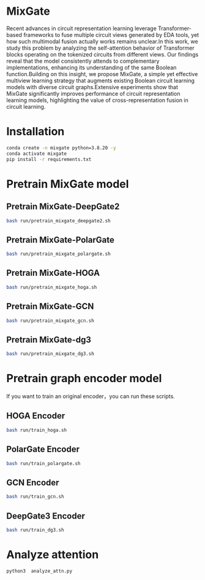 # MixGate
Recent advances in circuit representation learning leverage Transformer-based frameworks to fuse multiple circuit views generated by EDA tools, yet how such multimodal fusion actually works remains unclear.In this work, we study this problem by analyzing the self-attention behavior of Transformer blocks operating on the tokenized circuits from different views. Our findings reveal that the model consistently attends to complementary implementations, enhancing its understanding of the same Boolean function.Building on this insight, we propose MixGate, a simple yet effective multiview learning strategy that augments existing Boolean circuit learning models with diverse circuit graphs.Extensive experiments show that MixGate significantly improves performance of circuit representation learning models, highlighting the value of cross-representation fusion in circuit learning.

# Installation 

```bash
conda create -n mixgate python=3.8.20 -y
conda activate mixgate
pip install -r requirements.txt
```
# Pretrain MixGate model
## Pretrain MixGate-DeepGate2
```bash
bash run/pretrain_mixgate_deepgate2.sh
```
## Pretrain MixGate-PolarGate
```bash
bash run/pretrain_mixgate_polargate.sh
```
## Pretrain MixGate-HOGA
```bash
bash run/pretrain_mixgate_hoga.sh
```
## Pretrain MixGate-GCN
```bash
bash run/pretrain_mixgate_gcn.sh
```
## Pretrain MixGate-dg3
```bash
bash run/pretrain_mixgate_dg3.sh
```

# Pretrain graph encoder model
If you want to train an original encoder，you can run these scripts.
## HOGA Encoder
```bash
bash run/train_hoga.sh
```
## PolarGate Encoder
```bash
bash run/train_polargate.sh
```
## GCN Encoder
```bash
bash run/train_gcn.sh
```
## DeepGate3 Encoder
```bash
bash run/train_dg3.sh
```
# Analyze attention
```bash
python3  analyze_attn.py
```

